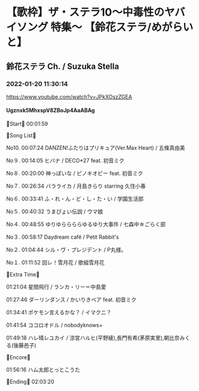 # 【歌枠】ザ・ステラ10〜中毒性のヤバイソング 特集〜 【鈴花ステラ/めがらいと】
## 鈴花ステラ Ch. / Suzuka Stella
### 2022-01-20 11:30:14
https://www.youtube.com/watch?v=JPkXOszZGEA
#### Ugznxk5MhxspV8ZBoJp4AaABAg
🔔Start🔔 00:01:59



🔔Song List🔔

No10. 00:07:24 DANZEN!ふたりはプリキュア(Ver.Max Heart) / 五條真由美

No９. 00:14:05 ヒバナ / DECO*27 feat. 初音ミク

No８. 00:20:00 神っぽいな / ピノキオピー feat. 初音ミク

No７. 00:26:34 バラライカ / 月島きらり starring 久住小春

No６. 00:33:41 ふ・れ・ん・ど・し・た・い / 学園生活部

No５. 00:40:32 うまぴょい伝説 / ウマ娘

No４. 00:48:55 ゆりゆららららゆるゆり大事件 / 七森中☆ごらく部

No３. 00:58:17 Daydream café / Petit Rabbit's

No２. 01:04:44 シル・ヴ・プレジデント / P丸様。

No１. 01:11:52 回レ！雪月花 / 歌組雪月花



🔔Extra Time🔔

01:21:04 星間飛行 / ランカ・リー＝中島愛

01:27:46 ダーリンダンス / かいりきベア feat. 初音ミク

01:34:41 ポケモン言えるかな？ / イマクニ？

01:41:54 ココロオドル / nobodyknows+

01:49:18 ハレ晴レユカイ / 涼宮ハルヒ(平野綾),長門有希(茅原実里),朝比奈みくる(後藤邑子)



🔔Encore🔔

01:56:16 ハム太郎とっとこうた



🔔Ending🔔 02:03:20

